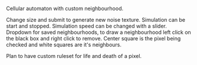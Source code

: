 Cellular automaton with custom neighbourhood.

Change size and submit to generate new noise texture.
Simulation can be start and stopped.
Simulation speed can be changed with a slider.
Dropdown for saved neighbourhoods, to draw a neighbourhood left click on the black box and right click to remove. Center square is the pixel being checked and white squares are it's neighbours.

Plan to have custom ruleset for life and death of a pixel.
